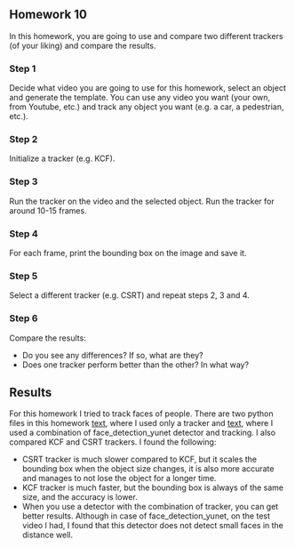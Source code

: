 ## Homework 10

In this homework, you are going to use and compare two different trackers (of your liking) and compare the results.

### Step 1
Decide what video you are going to use for this homework, select an object and generate the template. You can use any video you want (your own, from Youtube, etc.)
and track any object you want (e.g. a car, a pedestrian, etc.).

### Step 2
Initialize a tracker (e.g. KCF).

### Step 3
Run the tracker on the video and the selected object. Run the tracker for around 10-15 frames.

### Step 4
For each frame, print the bounding box on the image and save it.

### Step 5
Select a different tracker (e.g. CSRT) and repeat steps 2, 3 and 4.

### Step 6
Compare the results:
* Do you see any differences? If so, what are they?
* Does one tracker perform better than the other? In what way?


## Results
For this homework I tried to track faces of people. There are two python files in this homework [text](homework-only-tracking.py), where I used only a tracker and [text](homework-tracking-with-detection.py), where I used a combination of face_detection_yunet detector and tracking. I also compared KCF and CSRT trackers.
I found the following:
* CSRT tracker is much slower compared to KCF, but it scales the bounding box when the object size changes, it is also more accurate and manages to not lose the object for a longer time.
* KCF tracker is much faster, but the bounding box is always of the same size, and the accuracy is lower.
* When you use a detector with the combination of tracker, you can get better results. Although in case of face_detection_yunet, on the test video I had, I found that this detector does not detect small faces in the distance well.
